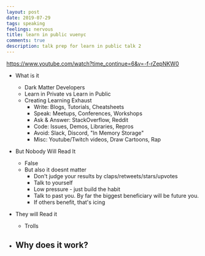 ```yaml
---
layout: post
date: 2019-07-29
tags: speaking
feelings: nervous
title: learn in public vuenyc
comments: true
description: talk prep for learn in public talk 2
---
```




https://www.youtube.com/watch?time_continue=6&v=-f-rZepNKW0



- What is it
  - Dark Matter Developers
  - Learn in Private vs Learn in Public
  - Creating Learning Exhaust
    - Write: Blogs, Tutorials, Cheatsheets
    - Speak: Meetups, Conferences, Workshops
    - Ask & Answer: StackOverflow, Reddit
    - Code: Issues, Demos, Libraries, Repros
    - Avoid: Slack, Discord, "In Memory Storage"
    - Misc: Youtube/Twitch videos, Draw Cartoons, Rap
- But Nobody Will Read It
  - False
  - But also it doesnt matter
    - Don't judge your results by claps/retweets/stars/upvotes
    - Talk to yourself
    - Low pressure - just build the habit
    - Talk to past you. By far the biggest beneficiary will be future you.
    - If others benefit, that's icing
- They will Read it

  - Trolls
- Why does it work?
  - 
